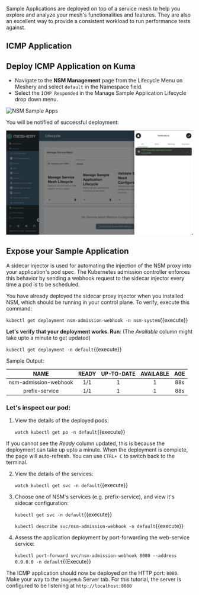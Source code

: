 Sample Applications are deployed on top of a service mesh to help you explore and analyze your mesh's functionalities and features. They are also an excellent way to provide a consistent workload to run performance tests against.

## ICMP Application





## Deploy ICMP Application on Kuma

- Navigate to the **NSM Management** page from the Lifecycle Menu on Meshery and select `default` in the Namespace field.
- Select the `ICMP Responded` in the Manage Sample Application Lifecycle drop down menu.

![NSM Sample Apps](./assets/nsm-sample-app.png)

You will be notified of successful deployment:

![NSM ICMP](./assets/icmp-instaled.png)

## Expose your Sample Application

A sidecar injector is used for automating the injection of the NSM proxy into your application's pod spec. The Kubernetes admission controller enforces this behavior by sending a webhook request to the sidecar injector every time a pod is to be scheduled.

You have already deployed the sidecar proxy injector when you installed NSM, which should be running in your control plane. To verify, execute this command:

`kubectl get deployment nsm-admission-webhook -n nsm-system`{{execute}}

**Let's verify that your deployment works. Run**:
(The *Available* column might take upto a minute to get updated)

`kubectl get deployment -n default`{{execute}}

Sample Output:

|        NAME           | READY | UP-TO-DATE | AVAILABLE | AGE |
|:---------------------:|:-----:|:----------:|:---------:|:---:|
| nsm-admission-webhook |  1/1  |      1     |     1     | 88s |
|     prefix-service    |  1/1  |      1     |     1     | 88s |

### Let's inspect our pod:

1. View the details of the deployed pods:

    `watch kubectl get po -n default`{{execute}} 

If you cannot see the *Ready* column updated, this is because the deployment can take up upto a minute. When the deployment is complete, the page will auto-refresh. You can use `CTRL+ C` to switch back to the terminal.

2. View the details of the services:

    `watch kubectl get svc -n default`{{execute}} 

3. Choose one of NSM's services (e.g. prefix-service), and view it's sidecar configuration:

    `kubectl get svc -n default`{{execute}}

    `kubectl describe svc/nsm-admission-webhook -n default`{{execute}}

4. Assess the application deployment by port-forwarding the web-service service:

    `kubectl port-forward svc/nsm-admission-webhook 8080 --address 0.0.0.0 -n default`{{Execute}}

The ICMP application should now be deployed on the HTTP port: `8080`. Make your way to the `ImageHub` Server tab. For this tutorial, the server is configured to be listening at `http://localhost:8080`